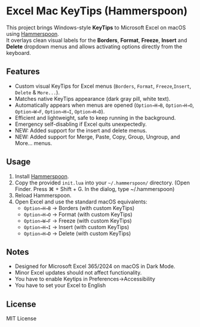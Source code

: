 # Excel Mac KeyTips (Hammerspoon)

This project brings Windows-style **KeyTips** to Microsoft Excel on macOS using [Hammerspoon](https://www.hammerspoon.org/).  
It overlays clean visual labels for the **Borders**, **Format**, **Freeze**, **Insert** and **Delete** dropdown menus and allows activating options directly from the keyboard.

## Features
- Custom visual KeyTips for Excel menus (`Borders`, `Format`, `Freeze`,`Insert`, `Delete` & `More...`).
- Matches native KeyTips appearance (dark gray pill, white text).
- Automatically appears when menus are opened (`Option→H→B`, `Option→H→O`, `Option→W→F`, `Option→H→I`, `Option→H→D`).
- Efficient and lightweight, safe to keep running in the background.
- Emergency self-disabling if Excel quits unexpectedly.
- NEW: Added support for the insert and delete menus.
- NEW: Added support for Merge, Paste, Copy, Group, Ungroup, and More... menus.

## Usage
1. Install [Hammerspoon](https://www.hammerspoon.org/).
2. Copy the provided `init.lua` into your `~/.hammerspoon/` directory. (Open Finder. Press ⌘ + Shift + G. In the dialog, type ~/.hammerspoon)
3. Reload Hammerspoon.
4. Open Excel and use the standard macOS equivalents:
   - `Option→H→B` → Borders (with custom KeyTips)
   - `Option→H→O` → Format (with custom KeyTips)
   - `Option→W→F` → Freeze (with custom KeyTips)
   - `Option→H→I` → Insert (with custom KeyTips)
   - `Option→H→D` → Delete (with custom KeyTips)

## Notes
- Designed for Microsoft Excel 365/2024 on macOS in Dark Mode.
- Minor Excel updates should not affect functionality.
- You have to enable Keytips in Preferences→Accessibility
- You have to set your Excel to English

## License
MIT License

